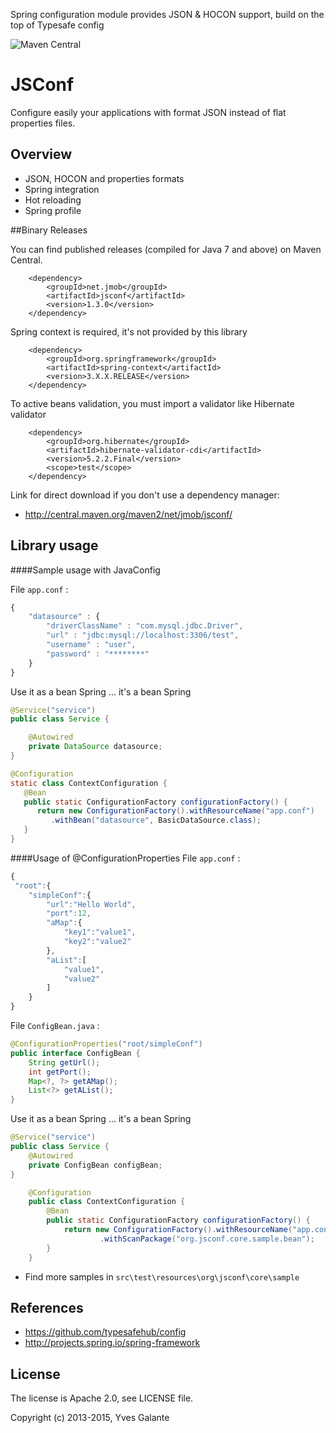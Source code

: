 Spring configuration module provides JSON & HOCON support, build on the top of Typesafe config

![Maven Central](https://maven-badges.herokuapp.com/maven-central/net.jmob/jsconf/badge.svg)

JSConf
======

Configure easily your applications with format JSON instead of flat properties files.

## Overview

- JSON,  HOCON and properties formats
- Spring integration 
- Hot reloading
- Spring profile

##Binary Releases

You can find published releases (compiled for Java 7 and above) on Maven Central.

		<dependency>
			<groupId>net.jmob</groupId>
			<artifactId>jsconf</artifactId>
			<version>1.3.0</version>
		</dependency>

Spring context is required, it's not provided by this library

		<dependency>
			<groupId>org.springframework</groupId>
			<artifactId>spring-context</artifactId>
			<version>3.X.X.RELEASE</version>
		</dependency>
		
To active beans validation, you must import a validator like Hibernate validator
		
        <dependency>
            <groupId>org.hibernate</groupId>
            <artifactId>hibernate-validator-cdi</artifactId>
            <version>5.2.2.Final</version>
            <scope>test</scope>
        </dependency>

Link for direct download if you don't use a dependency manager:

 - http://central.maven.org/maven2/net/jmob/jsconf/

 
 
## Library usage

####Sample usage with JavaConfig

File `app.conf` :

```javascript
{
	"datasource" : {
	    "driverClassName" : "com.mysql.jdbc.Driver",
	    "url" : "jdbc:mysql://localhost:3306/test",
	    "username" : "user",
	    "password" : "********"
	}
}
```
Use it as a bean Spring ... it's a bean Spring 
```java  
@Service("service")
public class Service {

	@Autowired
    private DataSource datasource;
}
```

```java  
@Configuration
static class ContextConfiguration {
   @Bean
   public static ConfigurationFactory configurationFactory() {
      return new ConfigurationFactory().withResourceName("app.conf")
         .withBean("datasource", BasicDataSource.class);
   }
}
```

####Usage of @ConfigurationProperties
File `app.conf` :

```javascript
{ 
 "root":{
    "simpleConf":{
        "url":"Hello World",
        "port":12,
        "aMap":{
            "key1":"value1",
            "key2":"value2"
        },
        "aList":[
            "value1",
            "value2"
        ]
    }
}
```

File `ConfigBean.java` :
```java  
@ConfigurationProperties("root/simpleConf")
public interface ConfigBean {
    String getUrl();
    int getPort();
    Map<?, ?> getAMap();
    List<?> getAList();
}
```

Use it as a bean Spring ... it's a bean Spring 
```java  
@Service("service")
public class Service {
	@Autowired
    private ConfigBean configBean;
}
```

```java  
    @Configuration
    public class ContextConfiguration {
        @Bean
        public static ConfigurationFactory configurationFactory() {
            return new ConfigurationFactory().withResourceName("app.conf") //
                    .withScanPackage("org.jsconf.core.sample.bean");
        }
    }
```

- Find more samples in `src\test\resources\org\jsconf\core\sample`

## References

- https://github.com/typesafehub/config
- http://projects.spring.io/spring-framework

## License

The license is Apache 2.0, see LICENSE file.

Copyright (c) 2013-2015, Yves Galante
